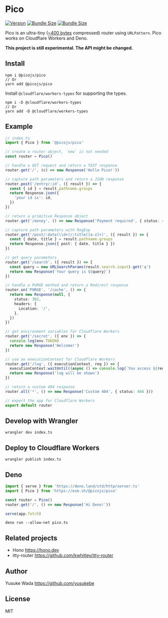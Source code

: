 # Pico

[![Version](https://img.shields.io/npm/v/@picojs/pico.svg)](https://npmjs.com/package/@picojs/pico)
[![Bundle Size](https://img.shields.io/bundlephobia/min/@picojs/pico)](https://bundlephobia.com/result?p=@picojs/pico)
[![Bundle Size](https://img.shields.io/bundlephobia/minzip/@picojs/pico)](https://bundlephobia.com/result?p=@picojs/pico)

Pico is an ultra-tiny ([~400 bytes](https://bundlephobia.com/package/@picojs/pico) compressed) router using `URLPattern`.
Pico works on Cloudflare Workers and Deno.

**This project is still experimental. The API might be changed.**

## Install

```
npm i @picojs/pico
// Or
yarn add @picojs/pico
```

Install `@cloudflare/workers-types` for supporting the types.

```
npm i -D @cloudflare/workers-types
// Or
yarn add -D @cloudflare/workers-types
```

## Example

```ts
// index.ts
import { Pico } from '@picojs/pico'

// create a router object, `new` is not needed
const router = Pico()

// handle a GET request and return a TEXT response
router.get('/', (c) => new Response('Hello Pico!'))

// capture path parameters and return a JSON response
router.post('/entry/:id', ({ result }) => {
  const { id } = result.pathname.groups
  return Response.json({
    'your id is': id,
  })
})

// return a primitive Response object
router.get('/money', () => new Response('Payment required', { status: 402 }))

// capture path parameters with RegExp
router.get('/post/:date(\\d+)/:title([a-z]+)', ({ result }) => {
  const { date, title } = result.pathname.groups
  return Response.json({ post: { date, title } })
})

// get query parameters
router.get('/search', ({ result }) => {
  const query = new URLSearchParams(result.search.input).get('q')
  return new Response(`Your query is ${query}`)
})

// handle a PURGE method and return a Redirect response
router.on('PURGE', '/cache', () => {
  return new Response(null, {
    status: 302,
    headers: {
      Location: '/',
    },
  })
})

// get environment variables for Cloudflare Workers
router.get('/secret', ({ env }) => {
  console.log(env.TOKEN)
  return new Response('Welcome!')
})

// use an executionContext for Cloudflare Workers
router.get('/log', ({ executionContext, req }) => {
  executionContext.waitUntil((async () => console.log(`You access ${req.url.toString()}`))())
  return new Response('log will be shown')
})

// return a custom 404 response
router.all('*', () => new Response('Custom 404', { status: 404 }))

// export the app for Cloudflare Workers
export default router
```

## Develop with Wrangler

```
wrangler dev index.ts
```

## Deploy to Cloudflare Workers

```
wrangler publish index.ts
```

## Deno

```ts
import { serve } from 'https://deno.land/std/http/server.ts'
import { Pico } from 'https://esm.sh/@picojs/pico'

const router = Pico()
router.get('/', () => new Response('Hi Deno!'))

serve(app.fetch)
```

```
deno run --allow-net pico.ts
```

## Related projects

- Hono <https://hono.dev>
- itty-router <https://github.com/kwhitley/itty-router>

## Author

Yusuke Wada <https://github.com/yusukebe>

## License

MIT
